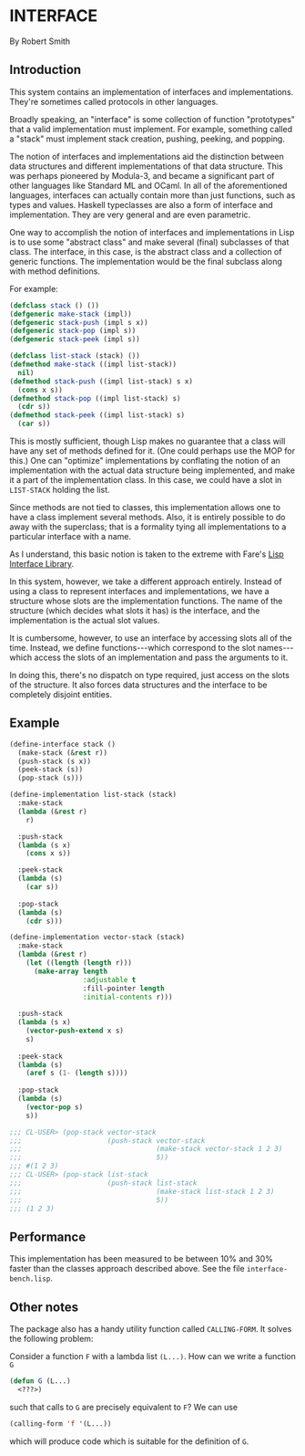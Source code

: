 # INTERFACE

By Robert Smith

## Introduction

This system contains an implementation of interfaces and
implementations. They're sometimes called protocols in other
languages.

Broadly speaking, an "interface" is some collection of function
"prototypes" that a valid implementation must implement. For example,
something called a "stack" must implement stack creation, pushing,
peeking, and popping.

The notion of interfaces and implementations aid the distinction
between data structures and different implementations of that data
structure. This was perhaps pioneered by Modula-3, and became a
significant part of other languages like Standard ML and OCaml. In all
of the aforementioned languages, interfaces can actually contain more
than just functions, such as types and values. Haskell typeclasses are
also a form of interface and implementation. They are very general and
are even parametric.

One way to accomplish the notion of interfaces and implementations in
Lisp is to use some "abstract class" and make several (final)
subclasses of that class. The interface, in this case, is the abstract
class and a collection of generic functions. The implementation would
be the final subclass along with method definitions.

For example:

```lisp
(defclass stack () ())
(defgeneric make-stack (impl))
(defgeneric stack-push (impl s x))
(defgeneric stack-pop (impl s))
(defgeneric stack-peek (impl s))

(defclass list-stack (stack) ())
(defmethod make-stack ((impl list-stack))
  nil)
(defmethod stack-push ((impl list-stack) s x)
  (cons x s))
(defmethod stack-pop ((impl list-stack) s)
  (cdr s))
(defmethod stack-peek ((impl list-stack) s)
  (car s))
```

This is mostly sufficient, though Lisp makes no guarantee that a class
will have any set of methods defined for it. (One could perhaps use
the MOP for this.) One can "optimize" implementations by conflating
the notion of an implementation with the actual data structure being
implemented, and make it a part of the implementation class. In this
case, we could have a slot in `LIST-STACK` holding the list.

Since methods are not tied to classes, this implementation allows one
to have a class implement several methods. Also, it is entirely
possible to do away with the superclass; that is a formality tying all
implementations to a particular interface with a name.

As I understand, this basic notion is taken to the extreme with Fare's
[Lisp Interface Library](http://www.cliki.net/lisp-interface-library).

In this system, however, we take a different approach
entirely. Instead of using a class to represent interfaces and
implementations, we have a structure whose slots are the
implementation functions. The name of the structure (which decides
what slots it has) is the interface, and the implementation is the
actual slot values.

It is cumbersome, however, to use an interface by accessing slots all
of the time. Instead, we define functions---which correspond to the
slot names---which access the slots of an implementation and pass the
arguments to it.

In doing this, there's no dispatch on type required, just access on
the slots of the structure. It also forces data structures and the
interface to be completely disjoint entities.


## Example

```lisp
(define-interface stack ()
  (make-stack (&rest r))
  (push-stack (s x))
  (peek-stack (s))
  (pop-stack (s)))

(define-implementation list-stack (stack)
  :make-stack
  (lambda (&rest r)
    r)

  :push-stack
  (lambda (s x)
    (cons x s))

  :peek-stack
  (lambda (s)
    (car s))
  
  :pop-stack
  (lambda (s)
    (cdr s)))

(define-implementation vector-stack (stack)
  :make-stack
  (lambda (&rest r)
    (let ((length (length r)))
      (make-array length
                  :adjustable t
                  :fill-pointer length
                  :initial-contents r)))
  
  :push-stack
  (lambda (s x)
    (vector-push-extend x s)
    s)
  
  :peek-stack
  (lambda (s)
    (aref s (1- (length s))))
  
  :pop-stack
  (lambda (s)
    (vector-pop s)
    s))

;;; CL-USER> (pop-stack vector-stack
;;;                     (push-stack vector-stack
;;;                                 (make-stack vector-stack 1 2 3)
;;;                                 5))
;;; #(1 2 3)
;;; CL-USER> (pop-stack list-stack
;;;                     (push-stack list-stack
;;;                                 (make-stack list-stack 1 2 3)
;;;                                 5))
;;; (1 2 3)
```

## Performance

This implementation has been measured to be between 10% and 30% faster
than the classes approach described above. See the file
`interface-bench.lisp`.

## Other notes

The package also has a handy utility function called
`CALLING-FORM`. It solves the following problem:

Consider a function `F` with a lambda list `(L...)`. How can we write
a function `G`

```lisp
(defun G (L...)
  <???>)
```

such that calls to `G` are precisely equivalent to `F`? We can use

```lisp
(calling-form 'f '(L...))
```

which will produce code which is suitable for the definition of `G`.
